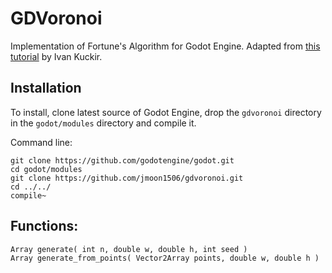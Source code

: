 # GDVoronoi

Implementation of Fortune's Algorithm for Godot Engine. Adapted from [this tutorial](http://blog.ivank.net/fortunes-algorithm-and-implementation.html) by Ivan Kuckir.

## Installation

To install, clone latest source of Godot Engine, drop the `gdvoronoi` directory in the `godot/modules` directory and compile it.


Command line:
```
git clone https://github.com/godotengine/godot.git
cd godot/modules
git clone https://github.com/jmoon1506/gdvoronoi.git
cd ../../
compile~
```

## Functions:
```
Array generate( int n, double w, double h, int seed )
Array generate_from_points( Vector2Array points, double w, double h ) 
